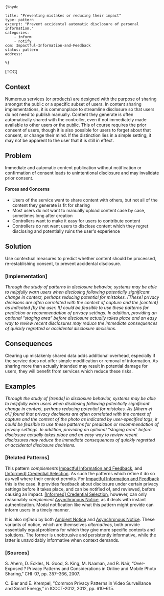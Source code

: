     {%hyde

    title: "Preventing mistakes or reducing their impact"
    type: pattern
    excerpt: "Prevent accidental automatic disclosure of personal information."
    categories:
        - inform
        - notify
    com: Impactful-Information-and-Feedback
    status: pattern
    address:

    %}

[TOC]

<!--### [Also Known As]-->
<!-- All other names the pattern is known by.-->



## Context
<!-- The situations in which the pattern may apply.-->
<!-- Aspects which constrain the solution, but are not modified by it. They affect the impact of different forces.-->

Numerous services (or products) are designed with the purpose of sharing amongst the public or a specific subset of users. In content sharing implementations, it is commonplace to streamline disclosure so that users do not need to publish manually. Content they generate is often automatically shared with the controller, even if not immediately made available to other users or the public. This of course requires the prior consent of users, though it is also possible for users to forget about that consent, or change their mind. If the distinction lies in a simple setting, it may not be apparent to the user that it is still in effect.

## Problem
<!-- The problem a pattern addresses, including a list of forces describing why a problem might be difficult to solve.-->

Immediate and automatic content publication without notification or confirmation of consent leads to unintentional disclosure and may invalidate prior consent.

#### Forces and Concerns
<!-- Implications in this problem which affect the appropriateness of a solution, and are affected by this pattern.-->
<!-- Forces should be highly visible for easy reference, where less obvious a dedicated section is recommended.-->
- Users of the service want to share content with others, but not all of the content they generate is fit for sharing
- Most users do not want to manually upload content case by case, sometimes long after creation
- Controllers want to make it easy for users to contribute content
- Controllers do not want users to disclose content which they regret disclosing and potentially ruins the user's experience

## Solution
<!-- A concise description of how the pattern addresses the problem.-->

Use contextual measures to predict whether content should be processed, re-establishing consent, to prevent accidental disclosure.

<!--### [Structure]-->
<!--A detailed specification of the structural aspects of the pattern. A class diagram if applicable.-->



### [Implementation]
<!--Guidelines for implementing the pattern; code fragments; suggested PETS; policy fragments.-->

_Through the study of patterns in disclosure behavior, systems may be able to helpfully warn users when disclosing following potentially significant change in context, perhaps reducing potential for mistakes. [These] privacy decisions are often correlated with the context of capture and the [content] as indicated [by the user. It] could be feasible to use these patterns for prediction or recommendation of privacy settings. In addition, providing an optional “staging area” before disclosure actually takes place and an easy way to review recent disclosures may reduce the immediate consequences of quickly regretted or accidental disclosure decisions._

## Consequences
<!--The advantages (benefits) and disadvantages (liabilities) of applying the pattern.-->

Clearing up mistakenly shared data adds additional overhead, especially if the service does not offer simple modification or removal of information. As sharing more than actually intended may result in potential damage for users, they will benefit from services which reduce these risks.

<!--### [Constraints]-->
<!-- limitations as a consequence of applying the pattern.-->



## Examples
<!--Motivational example to see how the pattern is applied.-->

_Through the study of [trends] in disclosure behavior, systems may be able to helpfully warn users when disclosing following potentially significant change in context, perhaps reducing potential for mistakes. As [Ahern et al.] found that privacy decisions are often correlated with the context of capture and the content of the photo as indicated by user-specified tags, it could be feasible to use these patterns for prediction or recommendation of privacy settings. In addition, providing an optional “staging area” before disclosure actually takes place and an easy way to review recent disclosures may reduce the immediate consequences of quickly regretted or accidental disclosure decisions._

<!--### [Known Uses]-->
<!-- Pointers to various applications of the pattern.-->



<!--## See Also-->
<!-- Any pointers to relevant information, not contained in the subfields below.-->



### [Related Patterns]
<!-- Supporting and conflicting patterns-->

This pattern _complements_ [Impactful Information and Feedback](Impactful-Information-and-Feedback), and [[Informed] Credential Selection]([Informed]-Credential-Selection). As such the patterns which refine it do so as well where their context permits. For [Impactful Information and Feedback](Impactful-Information-and-Feedback) this is the case. It provides feedback about disclosure under certain privacy settings before it takes place, and can be notified of, and reviewed, before causing an impact. [[Informed] Credential Selection]([Informed]-Credential-Selection), however, can only reasonably _complement_ [Asynchronous Notice](Asynchronous-notice), as it deals with instant authentication. Modal notification like what this pattern might provide can inform users in a timely manner.

It is also _refined_ by both [Ambient Notice](Ambient-notice) and [Asynchronous Notice](Asynchronous-notice). These variants of notice, which are themselves _alternatives_, both provide essentially equal problems for which they give more specific contexts and solutions. The former is unobtrusive and persistently informative, while the latter is unavoidably informative when context demands.

### [Sources]
<!-- References to the original source of the pattern.-->

S. Ahern, D. Eckles, N. Good, S. King, M. Naaman, and R. Nair, “Over-Exposed ? Privacy Patterns and Considerations in Online and Mobile Photo Sharing,” CHI ’07, pp. 357–366, 2007.

C. Bier and E. Krempel, “Common Privacy Patterns in Video Surveillance and Smart Energy,” in ICCCT-2012, 2012, pp. 610–615.

<!--## General Comments-->
<!-- Separate discussion on the pattern.-->



<!--## Tags-->
<!-- User definable descriptors for additional correlation.-->




